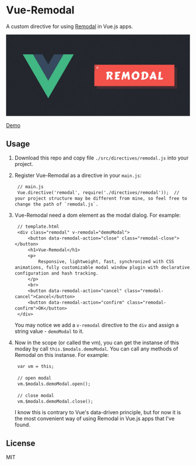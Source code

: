 # Vue-Remodal

A custom directive for using [Remodal](http://vodkabears.github.io/remodal/) in Vue.js apps.

![banner](https://raw.githubusercontent.com/panteng/vue-remodal/master/banner.jpg)

[Demo](http://panteng.me/demos/vue-remodal)

## Usage

1. Download this repo and copy file `./src/directives/remodal.js` into your project.

2. Register Vue-Remodal as a directive in your `main.js`:

        // main.js
        Vue.directive('remodal', require('./directives/remodal'));  //  your project structure may be different from mine, so feel free to change the path of `remodal.js`.
        
3. Vue-Remodal need a dom element as the modal dialog. For example:

        // template.html
        <div class="remodal" v-remodal="demoModal">
            <button data-remodal-action="close" class="remodal-close"></button>
            <h1>Vue-Remodal</h1>
            <p>
                Responsive, lightweight, fast, synchronized with CSS animations, fully customizable modal window plugin with declarative configuration and hash tracking.
            </p>
            <br>
            <button data-remodal-action="cancel" class="remodal-cancel">Cancel</button>
            <button data-remodal-action="confirm" class="remodal-confirm">OK</button>
        </div>
        
    You may notice we add a `v-remodal` directive to the `div` and assign a string value - `demoModal` to it.
    
4. Now in the scope (or called the vm), you can get the instanse of this moday by call `this.$modals.demoModal`. You can call any methods of Remodal on this instanse. For example:

        var vm = this;
    
        // open modal
        vm.$modals.demoModal.open();
        
        // close modal
        vm.$modals.demoModal.close();
        
   I know this is contrary to Vue's data-driven principle, but for now it is the most convenient way of using Remodal in Vue.js apps that I've found.
    

## License

MIT